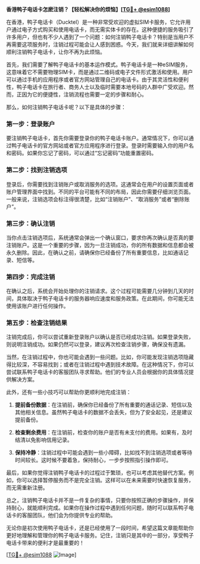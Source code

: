 **香港鸭子电话卡怎麽注销？【轻松解决你的烦恼】[[TG💪+ @esim1088](https://t.me/s/esim1088)]**

在香港，鸭子电话卡（Ducktel）是一种非常受欢迎的虚拟SIM卡服务，它允许用户通过电子方式购买和使用电话卡，而无需实体卡的存在。这种便捷的服务吸引了许多用户，但也有不少人遇到了一个问题：如何注销鸭子电话卡？特别是当用户不再需要这项服务时，注销过程可能会让人感到困惑。今天，我们就来详细讲解如何顺利注销鸭子电话卡，让你不再为此烦恼。

首先，我们需要了解鸭子电话卡的基本运作模式。鸭子电话卡是一种eSIM服务，这意味着它不需要物理SIM卡，而是通过二维码或电子文件形式激活和使用。用户可以通过手机的应用程序或者官方网站管理自己的电话卡。由于其灵活性和便利性，鸭子电话卡在旅行者、商务人士以及临时需要本地号码的人群中广受欢迎。然而，正因为它的便捷性，注销流程也需要一定的步骤和耐心。

那么，如何注销鸭子电话卡呢？以下是具体的步骤：

### **第一步：登录账户**
要注销鸭子电话卡，首先你需要登录你的鸭子电话卡账户。通常情况下，你可以通过鸭子电话卡的官方网站或者官方应用程序进行登录。登录时需要输入你的用户名和密码。如果你忘记了密码，可以通过“忘记密码”功能重置密码。

### **第二步：找到注销选项**
登录后，你需要找到注销账户或取消服务的选项。这通常会在用户的设置页面或者账户管理界面中找到。不同的平台可能有不同的布局，因此你需要仔细浏览页面。一般来说，注销选项会标注得很清楚，比如“注销账户”、“取消服务”或者“删除账户”。

### **第三步：确认注销**
当你点击注销选项后，系统通常会弹出一个确认窗口，要求你再次确认是否真的要注销账户。这是一个重要的步骤，因为一旦注销成功，你的所有数据和信息都会被永久删除。因此，在确认之前，请确保你已经备份了所有重要信息，比如通话记录、短信等。

### **第四步：完成注销**
在确认之后，系统会开始处理你的注销请求。这个过程可能需要几分钟到几天的时间，具体取决于鸭子电话卡的服务器响应速度和服务政策。在此期间，你可能无法使用该账户进行任何操作。

### **第五步：检查注销结果**
注销完成后，你可以尝试重新登录账户以确认是否已经成功注销。如果登录失败，则说明注销成功。如果仍然可以登录，建议再次检查注销步骤，确保没有遗漏。

当然，在注销过程中，你也可能会遇到一些问题。比如，你可能发现注销选项隐藏得比较深，不容易找到；或者在注销过程中遇到技术故障。在这种情况下，你可以尝试联系鸭子电话卡的客服团队寻求帮助。他们的专业人员会根据你的具体情况提供解决方案。

此外，还有一些小技巧可以帮助你更顺利地完成注销：

1. **提前备份数据**：在注销前，确保你已经备份了所有重要的通话记录、短信以及其他相关信息。虽然鸭子电话卡的数据不会丢失，但为了安全起见，还是建议提前备份。
   
2. **检查剩余费用**：在注销前，检查你的账户是否有未支付的费用。如果有，及时结清以免影响信用记录。

3. **保持冷静**：注销过程中可能会遇到一些小障碍，比如找不到注销选项或者等待时间较长。这时候不要着急，保持耐心，一步步按照指引操作即可。

最后，如果你觉得注销鸭子电话卡的过程过于繁琐，也可以考虑其他替代方案。例如，你可以选择暂停服务而不是完全注销。这样可以在未来需要时快速恢复服务，而无需重新注册。

总之，注销鸭子电话卡并不是一件复杂的事情，只要你按照正确的步骤操作，并保持耐心，就能顺利完成。如果你在操作过程中遇到任何问题，随时可以联系鸭子电话卡的客服团队，他们会为你提供专业的帮助。

无论你是初次使用鸭子电话卡，还是已经使用了一段时间，希望这篇文章能帮助你更好地理解和管理你的鸭子电话卡服务。记住，注销只是其中的一部分，享受鸭子电话卡带来的便利才是最重要的！

[[TG💪+ @esim1088](https://t.me/s/esim1088) ![Image](https://i.postimg.cc/4NQfJmqS/Snipaste-2025-05-13-00-14-12.png)]
